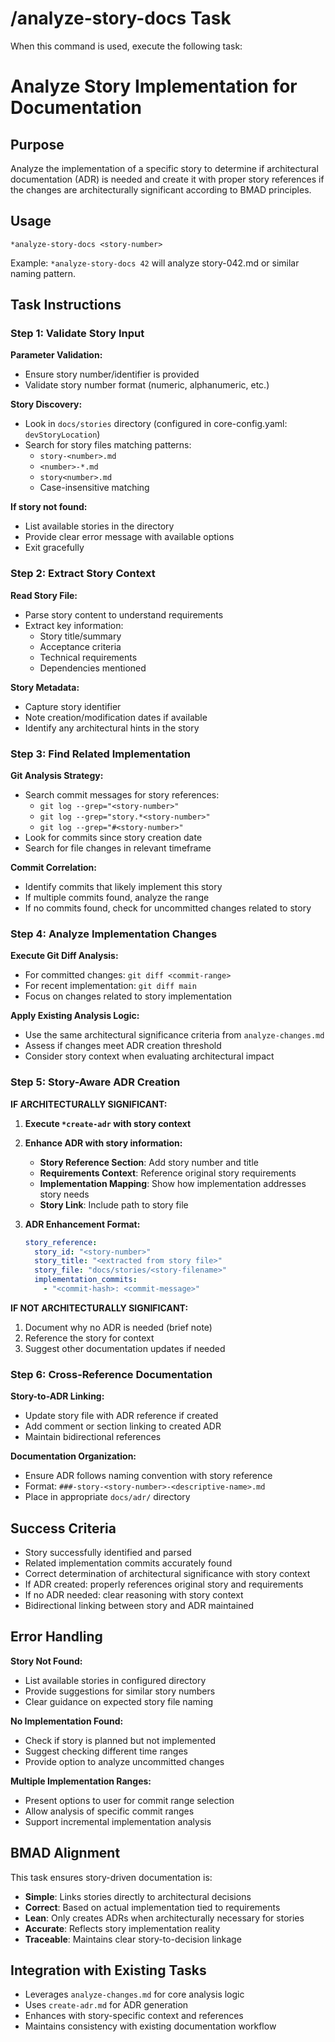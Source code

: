 # /analyze-story-docs Task

When this command is used, execute the following task:

<!-- Powered by BMAD™ Core -->

# Analyze Story Implementation for Documentation

## Purpose

Analyze the implementation of a specific story to determine if architectural documentation (ADR) is needed and create it with proper story references if the changes are architecturally significant according to BMAD principles.

## Usage

`*analyze-story-docs <story-number>`

Example: `*analyze-story-docs 42` will analyze story-042.md or similar naming pattern.

## Task Instructions

### Step 1: Validate Story Input

**Parameter Validation:**
- Ensure story number/identifier is provided
- Validate story number format (numeric, alphanumeric, etc.)

**Story Discovery:**
- Look in `docs/stories` directory (configured in core-config.yaml: `devStoryLocation`)
- Search for story files matching patterns:
  - `story-<number>.md`
  - `<number>-*.md` 
  - `story<number>.md`
  - Case-insensitive matching

**If story not found:**
- List available stories in the directory
- Provide clear error message with available options
- Exit gracefully

### Step 2: Extract Story Context

**Read Story File:**
- Parse story content to understand requirements
- Extract key information:
  - Story title/summary
  - Acceptance criteria
  - Technical requirements
  - Dependencies mentioned

**Story Metadata:**
- Capture story identifier
- Note creation/modification dates if available
- Identify any architectural hints in the story

### Step 3: Find Related Implementation

**Git Analysis Strategy:**
- Search commit messages for story references:
  - `git log --grep="<story-number>"`
  - `git log --grep="story.*<story-number>"`
  - `git log --grep="#<story-number>"`
- Look for commits since story creation date
- Search for file changes in relevant timeframe

**Commit Correlation:**
- Identify commits that likely implement this story
- If multiple commits found, analyze the range
- If no commits found, check for uncommitted changes related to story

### Step 4: Analyze Implementation Changes

**Execute Git Diff Analysis:**
- For committed changes: `git diff <commit-range>`
- For recent implementation: `git diff main`
- Focus on changes related to story implementation

**Apply Existing Analysis Logic:**
- Use the same architectural significance criteria from `analyze-changes.md`
- Assess if changes meet ADR creation threshold
- Consider story context when evaluating architectural impact

### Step 5: Story-Aware ADR Creation

**IF ARCHITECTURALLY SIGNIFICANT:**

1. **Execute `*create-adr` with story context**
2. **Enhance ADR with story information:**
   - **Story Reference Section**: Add story number and title
   - **Requirements Context**: Reference original story requirements
   - **Implementation Mapping**: Show how implementation addresses story needs
   - **Story Link**: Include path to story file

3. **ADR Enhancement Format:**
   ```yaml
   story_reference:
     story_id: "<story-number>"
     story_title: "<extracted from story file>"
     story_file: "docs/stories/<story-filename>"
     implementation_commits: 
       - "<commit-hash>: <commit-message>"
   ```

**IF NOT ARCHITECTURALLY SIGNIFICANT:**
1. Document why no ADR is needed (brief note)
2. Reference the story for context
3. Suggest other documentation updates if needed

### Step 6: Cross-Reference Documentation

**Story-to-ADR Linking:**
- Update story file with ADR reference if created
- Add comment or section linking to created ADR
- Maintain bidirectional references

**Documentation Organization:**
- Ensure ADR follows naming convention with story reference
- Format: `###-story-<story-number>-<descriptive-name>.md`
- Place in appropriate `docs/adr/` directory

## Success Criteria

- Story successfully identified and parsed
- Related implementation commits accurately found
- Correct determination of architectural significance with story context
- If ADR created: properly references original story and requirements
- If no ADR needed: clear reasoning with story context
- Bidirectional linking between story and ADR maintained

## Error Handling

**Story Not Found:**
- List available stories in configured directory
- Provide suggestions for similar story numbers
- Clear guidance on expected story file naming

**No Implementation Found:**
- Check if story is planned but not implemented
- Suggest checking different time ranges
- Provide option to analyze uncommitted changes

**Multiple Implementation Ranges:**
- Present options to user for commit range selection
- Allow analysis of specific commit ranges
- Support incremental implementation analysis

## BMAD Alignment

This task ensures story-driven documentation is:
- **Simple**: Links stories directly to architectural decisions
- **Correct**: Based on actual implementation tied to requirements
- **Lean**: Only creates ADRs when architecturally necessary for stories
- **Accurate**: Reflects story implementation reality
- **Traceable**: Maintains clear story-to-decision linkage

## Integration with Existing Tasks

- Leverages `analyze-changes.md` for core analysis logic
- Uses `create-adr.md` for ADR generation
- Enhances with story-specific context and references
- Maintains consistency with existing documentation workflow